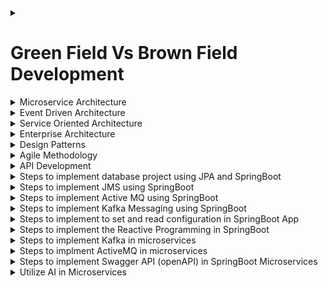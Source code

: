 <details>
  <summary>
   <h1>Green Field Vs Brown Field Development</h1>
  </summary>
  ### Green Field development
  ## New development from scratch
    - new infrastructure
    - new tech stack
    - etc.
  - in many situations needs lots of efforts
  - many thinking and decisioning sessons, POCs
  - etc.
</details>
<details>
  <summary>
    Microservice Architecture
  </summary>
</details>
<details>
  <summary>
    Event Driven Architecture
  </summary>
</details>
<details>
  <summary>
    Service Oriented Architecture
  </summary>
</details>
<details>
  <summary>
    Enterprise Architecture
  </summary>
</details>
<details>
  <summary>
    Design Patterns
  </summary>
</details>
<details>
  <summary>
    Agile Methodology
  </summary>
</details>
<details>
  <summary>
    API Development
  </summary>
</details>  
<details>
  <summary>
    Steps to implement database project using JPA and SpringBoot
  </summary>
</details>
<details>
  <summary>
    Steps to implement JMS using SpringBoot
  </summary>
</details>
<details>  
  <summary>
    Steps to implement Active MQ using SpringBoot
  </summary>
</details>
<details>
  <summary>
    Steps to implement Kafka Messaging using SpringBoot
  </summary>
</details>
<details>
  <summary>  
    Steps to implement to set and read configuration in SpringBoot App
  </summary>
</details>
<details>
  <summary>
    Steps to implement the Reactive Programming in SpringBoot
  </summary>
</details>
<details>  
  <summary>
    Steps to implement Kafka in microservices
  </summary>
</details>
<details>
  <summary>
    Steps to implment ActiveMQ in microservices
  </summary> 
</details>
<details>
  <summary>
    Steps to implement Swagger API (openAPI) in SpringBoot Microservices
  </summary>
</details>
<details>
  <summary>
    Utilize AI in Microservices
  </summary>
</details>
